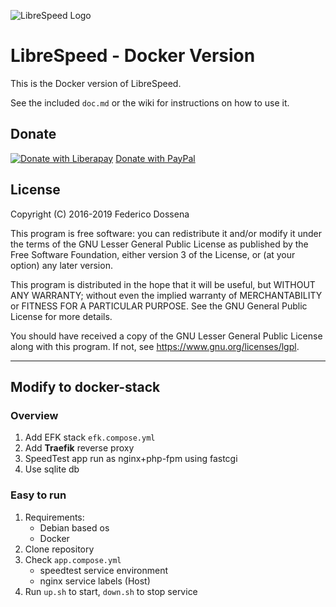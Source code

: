 ![LibreSpeed Logo](https://github.com/librespeed/speedtest/blob/master/.logo/logo3.png?raw=true)

# LibreSpeed - Docker Version

This is the Docker version of LibreSpeed.

See the included `doc.md` or the wiki for instructions on how to use it.

## Donate
[![Donate with Liberapay](https://liberapay.com/assets/widgets/donate.svg)](https://liberapay.com/fdossena/donate)
[Donate with PayPal](https://www.paypal.me/sineisochronic)

## License
Copyright (C) 2016-2019 Federico Dossena

This program is free software: you can redistribute it and/or modify
it under the terms of the GNU Lesser General Public License as published by
the Free Software Foundation, either version 3 of the License, or
(at your option) any later version.

This program is distributed in the hope that it will be useful,
but WITHOUT ANY WARRANTY; without even the implied warranty of
MERCHANTABILITY or FITNESS FOR A PARTICULAR PURPOSE.  See the
GNU General Public License for more details.

You should have received a copy of the GNU Lesser General Public License
along with this program.  If not, see <https://www.gnu.org/licenses/lgpl>.

---

## Modify to docker-stack

### Overview
1. Add EFK stack `efk.compose.yml`
2. Add **Traefik** reverse proxy
3. SpeedTest app run as nginx+php-fpm using fastcgi
4. Use sqlite db

### Easy to run
1. Requirements:
   - Debian based os
   - Docker
2. Clone repository
3. Check `app.compose.yml`
   - speedtest service environment
   - nginx service labels (Host)
4. Run `up.sh` to start, `down.sh` to stop service

